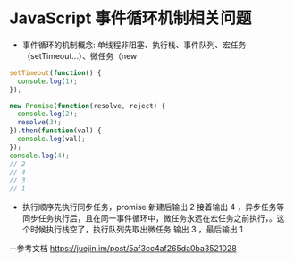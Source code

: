 # JavaScript 事件循环机制相关问题

- 事件循环的机制概念: 单线程非阻塞、执行栈、事件队列、宏任务（setTimeout...）、微任务（new

```js
setTimeout(function() {
  console.log(1);
});

new Promise(function(resolve, reject) {
  console.log(2);
  resolve(3);
}).then(function(val) {
  console.log(val);
});
console.log(4);
// 2
// 4
// 3
// 1
```

- 执行顺序先执行同步任务，promise 新建后输出 2 接着输出 4 ，异步任务等同步任务执行后，且在同一事件循环中，微任务永远在宏任务之前执行，。这个时候执行栈空了，执行队列先取出微任务 输出 3 ，最后输出 1

--参考文档 https://juejin.im/post/5af3cc4af265da0ba3521028
